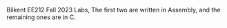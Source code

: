 
Bilkent EE212 Fall 2023 Labs, 
The first two are written in Assembly, and the remaining ones are in C.
